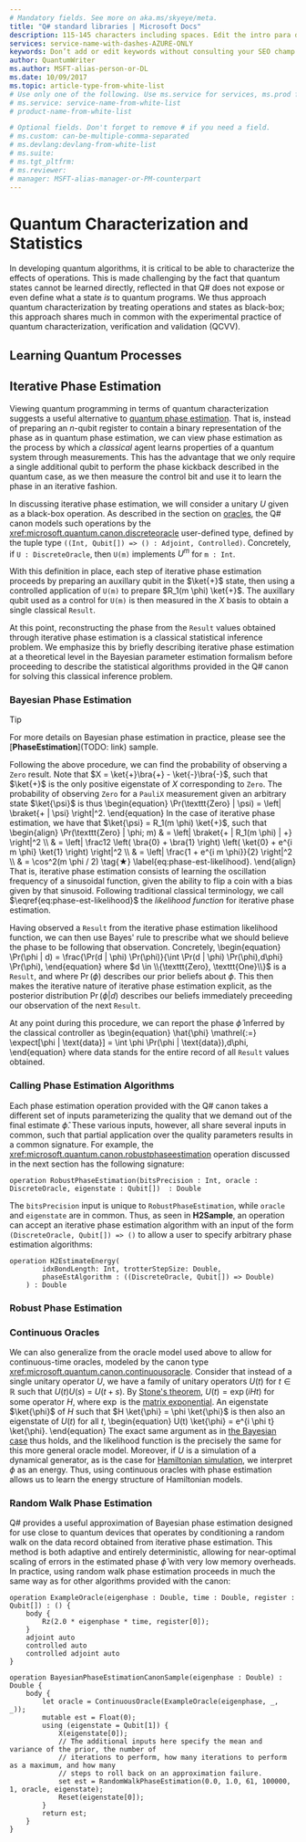 ```yaml
---
# Mandatory fields. See more on aka.ms/skyeye/meta.
title: "Q# standard libraries | Microsoft Docs"
description: 115-145 characters including spaces. Edit the intro para describing article intent to fit here. This abstract displays in the search result.
services: service-name-with-dashes-AZURE-ONLY 
keywords: Don’t add or edit keywords without consulting your SEO champ.
author: QuantumWriter
ms.author: MSFT-alias-person-or-DL
ms.date: 10/09/2017
ms.topic: article-type-from-white-list
# Use only one of the following. Use ms.service for services, ms.prod for on-prem. Remove the # before the relevant field.
# ms.service: service-name-from-white-list
# product-name-from-white-list

# Optional fields. Don't forget to remove # if you need a field.
# ms.custom: can-be-multiple-comma-separated
# ms.devlang:devlang-from-white-list
# ms.suite: 
# ms.tgt_pltfrm:
# ms.reviewer:
# manager: MSFT-alias-manager-or-PM-counterpart
---
```



# Quantum Characterization and Statistics #

In developing quantum algorithms, it is critical to be able to characterize the effects of operations.
This is made challenging by the fact that quantum states cannot be learned directly, reflected in that Q# does not expose or even define what a state *is* to quantum programs.
We thus approach quantum characterization by treating operations and states as black-box; this approach shares much in common with the experimental practice of quantum characterization, verification and validation (QCVV).

## Learning Quantum Processes ##

## Iterative Phase Estimation ##

Viewing quantum programming in terms of quantum characterization suggests a useful alternative to [quantum phase estimation](algorithms#quantum-phase-estimation).
That is, instead of preparing an $n$-qubit register to contain a binary representation of the phase as in quantum phase estimation, we can view phase estimation as the process by which a *classical* agent learns properties of a quantum system through measurements.
This has the advantage that we only require a single additional qubit to perform the phase kickback described in the quantum case, as we then measure the control bit and use it to learn the phase in an iterative fashion.

In discussing iterative phase estimation, we will consider a unitary $U$ given as a black-box operation.
As described in the section on [oracles](data-structures#oracles), the Q# canon models such operations by the <xref:microsoft.quantum.canon.discreteoracle> user-defined type, defined by the tuple type `((Int, Qubit[]) => () : Adjoint, Controlled)`.
Concretely, if `U : DiscreteOracle`, then `U(m)` implements $U^m$ for `m : Int`.

With this definition in place, each step of iterative phase estimation proceeds by preparing an auxillary qubit in the $\ket{+}$ state, then using a controlled application of `U(m)` to prepare $R_1(m \phi) \ket{+}$.
The auxillary qubit used as a control for `U(m)` is then measured in the $X$ basis to obtain a single classical `Result`.

At this point, reconstructing the phase from the `Result` values obtained through iterative phase estimation is a classical statistical inference problem.
We emphasize this by briefly describing iterative phase estimation at a theoretical level in the Bayesian parameter estimation formalism before proceeding to describe the statistical algorithms provided in the Q# canon for solving this classical inference problem.

### Bayesian Phase Estimation ###

> [!TIP]
> For more details on Bayesian phase estimation in practice, please see the [**PhaseEstimation**](TODO: link) sample.

Following the above procedure, we can find the probability of observing a `Zero` result.
Note that $X = \ket{+}\bra{+} - \ket{-}\bra{-}$, such that $\ket{+}$ is the only positive eigenstate of $X$ corresponding to `Zero`.
The probability of observing `Zero` for a `PauliX` measurement given an arbitrary state $\ket{\psi}$ is thus
\begin{equation}
    \Pr(\texttt{Zero} | \psi) = \left| \braket{+ | \psi} \right|^2.
\end{equation}
In the case of iterative phase estimation, we have that $\ket{\psi} = R_1(m \phi) \ket{+}$, such that
\begin{align}
    \Pr(\texttt{Zero} | \phi; m)
        & = \left| \braket{+ | R_1(m \phi) | +} \right|^2 \\\\
        & = \left|
            \frac12 \left( \bra{0} + \bra{1} \right) \left( \ket{0} + e^{i m \phi} \ket{1} \right)
            \right|^2 \\\\
        & = \left| \frac{1 + e^{i m \phi}}{2} \right|^2 \\\\
        & = \cos^2(m \phi / 2) \tag{★} \label{eq:phase-est-likelihood}.
\end{align}
That is, iterative phase estimation consists of learning the oscillation frequency of a sinusoidal function, given the ability to flip a coin with a bias given by that sinusoid.
Following traditional classical terminology, we call $\eqref{eq:phase-est-likelihood}$ the *likelihood function* for iterative phase estimation.

Having observed a `Result` from the iterative phase estimation likelihood function, we can then use Bayes' rule to prescribe what we should believe the phase to be following that observation.
Concretely,
\begin{equation}
    \Pr(\phi | d) = \frac{\Pr(d | \phi) \Pr(\phi)}{\int \Pr(d | \phi) \Pr(\phi)\,d\phi} \Pr(\phi),
\end{equation}
where $d \in \\{\texttt{Zero}, \texttt{One}\\}$ is a `Result`, and where $\Pr(\phi)$ describes our prior beliefs about $\phi$.
This then makes the iterative nature of iterative phase estimation explicit, as the posterior distribution $\Pr(\phi | d)$ describes our beliefs immediately preceeding our observation of the next `Result`.

At any point during this procedure, we can report the phase $\hat{\phi}$ inferred by the classical controller as
\begin{equation}
    \hat{\phi} \mathrel{:=} \expect[\phi | \text{data}] = \int \phi \Pr(\phi | \text{data})\,d\phi,
\end{equation}
where $\text{data}$ stands for the entire record of all `Result` values obtained.

### Calling Phase Estimation Algorithms ###

Each phase estimation operation provided with the Q# canon takes a different set of inputs parameterizing the quality that we demand out of the final estimate $\hat{\phi}$.
These various inputs, however, all share several inputs in common, such that partial application over the quality parameters results in a common signature.
For example, the <xref:microsoft.quantum.canon.robustphaseestimation> operation discussed in the next section has the following signature:

```qsharp
operation RobustPhaseEstimation(bitsPrecision : Int, oracle : DiscreteOracle, eigenstate : Qubit[])  : Double
```

The `bitsPrecision` input is unique to `RobustPhaseEstimation`, while `oracle` and `eigenstate` are in common.
Thus, as seen in **H2Sample**, an operation can accept an iterative phase estimation algorithm with an input of the form `(DiscreteOracle, Qubit[]) => ()` to allow a user to specify arbitrary phase estimation algorithms:

```qsharp
operation H2EstimateEnergy(
        idxBondLength: Int, trotterStepSize: Double,
        phaseEstAlgorithm : ((DiscreteOracle, Qubit[]) => Double)
    ) : Double
```

### Robust Phase Estimation ###
<!-- FIXME: though RPE is the correct name of this algorithm, in context it reads as though Bayesian PE is the opposite of robust, which is not the case. -->
<!-- TODO -->

### Continuous Oracles ###

We can also generalize from the oracle model used above to allow for continuous-time oracles, modeled by the canon type <xref:microsoft.quantum.canon.continuousoracle>.
Consider that instead of a single unitary operator $U$, we have a family of unitary operators $U(t)$ for $t \in \mathbb{R}$ such that $U(t) U(s)$ = $U(t + s)$.
By [Stone's theorem](https://en.wikipedia.org/wiki/Stone%27s_theorem_on_one-parameter_unitary_groups), $U(t) = \exp(i H t)$ for some operator $H$, where $\exp$ is the [matrix exponential](../quantum-concepts-3-vectorsmatrices#matrix-exponentials).
An eigenstate $\ket{\phi}$ of $H$ such that $H \ket{\phi} = \phi \ket{\phi}$ is then also an eigenstate of $U(t)$ for all $t$,
\begin{equation}
    U(t) \ket{\phi} = e^{i \phi t} \ket{\phi}.
\end{equation}
The exact same argument as in [the Bayesian case](#bayesian-phase-estimation) thus holds, and the likelihood function is the precisely the same for this more general oracle model.
Moreover, if $U$ is a simulation of a dynamical generator, as is the case for [Hamiltonian simulation](applications#hamiltonian-simulation), we interpret $\phi$ as an energy.
Thus, using continuous oracles with phase estimation allows us to learn the energy structure of Hamiltonian models.

### Random Walk Phase Estimation ###

Q# provides a useful approximation of Bayesian phase estimation designed for use close to quantum devices that operates by conditioning a random walk on the data record obtained from iterative phase estimation.
This method is both adaptive and entirely deterministic, allowing for near-optimal scaling of errors in the estimated phase $\hat{\phi}$ with very low memory overheads.
In practice, using random walk phase estimation proceeds in much the same way as for other algorithms provided with the canon:

```qsharp
operation ExampleOracle(eigenphase : Double, time : Double, register : Qubit[]) : () {
    body {
        Rz(2.0 * eigenphase * time, register[0]);
    }
    adjoint auto
    controlled auto
    controlled adjoint auto
}

operation BayesianPhaseEstimationCanonSample(eigenphase : Double) : Double {
    body {
        let oracle = ContinuousOracle(ExampleOracle(eigenphase, _, _));
        mutable est = Float(0);
        using (eigenstate = Qubit[1]) {
            X(eigenstate[0]);
            // The additional inputs here specify the mean and variance of the prior, the number of
            // iterations to perform, how many iterations to perform as a maximum, and how many
            // steps to roll back on an approximation failure.
            set est = RandomWalkPhaseEstimation(0.0, 1.0, 61, 100000, 1, oracle, eigenstate);
            Reset(eigenstate[0]);
        }
        return est;
    }
}
```
